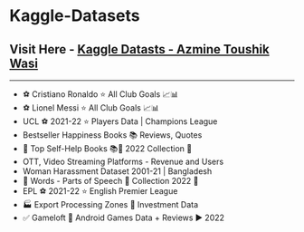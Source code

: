 # Kaggle-Datasets

## Visit Here - [Kaggle Datasts - Azmine Toushik Wasi](https://www.kaggle.com/azminetoushikwasi/datasets)
---

- ⚽ Cristiano Ronaldo ⭐ All Club Goals 📈📊
- ⚽ Lionel Messi ⭐ All Club Goals 📈📊
- UCL ⚽ 2021-22 ⭐ Players Data | Champions League
- Bestseller Happiness Books 📚 Reviews, Quotes
- 📑 Top Self-Help Books 📚📕 2022 Collection 📌
- OTT, Video Streaming Platforms - Revenue and Users
- Woman Harassment Dataset 2001-21 | Bangladesh
- 📕 Words - Parts of Speech 📰 Collection 2022 📌
- EPL ⚽ 2021-22 ⭐ English Premier League
- 🏭 Export Processing Zones 🏤 Investment Data
- ✅ Gameloft 🎡 Android Games Data + Reviews ▶ 2022
